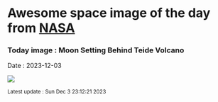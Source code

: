 
# Awesome space image of the day from [NASA](https://api.nasa.gov/)

### Today image : Moon Setting Behind Teide Volcano
Date : 2023-12-03

![](https://www.youtube.com/embed/afHfMMC-MJE?rel=0)

<small>Latest update : Sun Dec  3 23:12:21 2023</small>
        